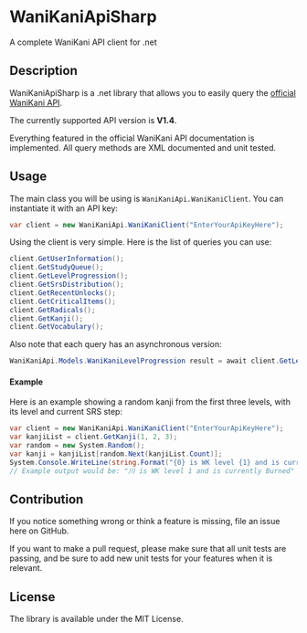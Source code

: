 # WaniKaniApiSharp
A complete WaniKani API client for .net

## Description
WaniKaniApiSharp is a .net library that allows you to easily query the [official WaniKani API](https://www.wanikani.com/api).

The currently supported API version is **V1.4**.

Everything featured in the official WaniKani API documentation is implemented. All query methods are XML documented and unit tested.

## Usage
The main class you will be using is ```WaniKaniApi.WaniKaniClient```. You can instantiate it with an API key:
```csharp
var client = new WaniKaniApi.WaniKaniClient("EnterYourApiKeyHere");
```
Using the client is very simple. Here is the list of queries you can use:
```csharp
client.GetUserInformation();
client.GetStudyQueue();
client.GetLevelProgression();
client.GetSrsDistribution();
client.GetRecentUnlocks();
client.GetCriticalItems();
client.GetRadicals();
client.GetKanji();
client.GetVocabulary();
```
Also note that each query has an asynchronous version:
```csharp
WaniKaniApi.Models.WaniKaniLevelProgression result = await client.GetLevelProgressionAsync();
```

#### Example
Here is an example showing a random kanji from the first three levels, with its level and current SRS step:
```csharp
var client = new WaniKaniApi.WaniKaniClient("EnterYourApiKeyHere");
var kanjiList = client.GetKanji(1, 2, 3);
var random = new System.Random();
var kanji = kanjiList[random.Next(kanjiList.Count)];
System.Console.WriteLine(string.Format("{0} is WK level {1} and is currently {2}", kanji.Character, kanji.Level, kanji.UserInfo.SrsLevel));
// Example output would be: "川 is WK level 1 and is currently Burned"
```

## Contribution
If you notice something wrong or think a feature is missing, file an issue here on GitHub.

If you want to make a pull request, please make sure that all unit tests are passing, and be sure to add new unit tests for your features when it is relevant.

## License
The library is available under the MIT License.
